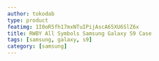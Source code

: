 ```yaml
---
author: tokodab
type: product
featimg: 1I0oR5fh17mxNTuIPijAscA65XU6SlZ6x
title: RWBY All Symbols Samsung Galaxy S9 Case
tags: [samsung, galaxy, s9]
category: [samsung]
---
```

